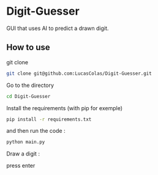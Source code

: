 # Digit-Guesser

GUI that uses AI to predict a drawn digit.

## How to use
git clone 
```bash
git clone git@github.com:LucasColas/Digit-Guesser.git
```
Go to the directory
```bash
cd Digit-Guesser
```
Install the requirements (with pip for exemple) 
```bash
pip install -r requirements.txt
```

and then run the code : 
```bash
python main.py
```

Draw a digit :


press enter
